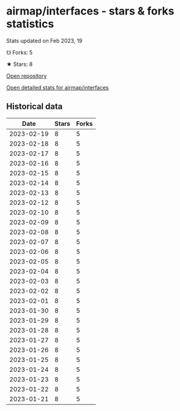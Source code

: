 # airmap/interfaces - stars & forks statistics

Stats updated on Feb 2023, 19

☋ Forks: 5

★ Stars: 8

[Open repository](https://github.com/airmap/interfaces)

[Open detailed stats for airmap/interfaces](https://reviewgithub.com/rep/airmap/interfaces)

## Historical data
| Date | Stars | Forks |
|------|-------|-------|
| 2023-02-19 | 8 | 5 | 
| 2023-02-18 | 8 | 5 | 
| 2023-02-17 | 8 | 5 | 
| 2023-02-16 | 8 | 5 | 
| 2023-02-15 | 8 | 5 | 
| 2023-02-14 | 8 | 5 | 
| 2023-02-13 | 8 | 5 | 
| 2023-02-12 | 8 | 5 | 
| 2023-02-10 | 8 | 5 | 
| 2023-02-09 | 8 | 5 | 
| 2023-02-08 | 8 | 5 | 
| 2023-02-07 | 8 | 5 | 
| 2023-02-06 | 8 | 5 | 
| 2023-02-05 | 8 | 5 | 
| 2023-02-04 | 8 | 5 | 
| 2023-02-03 | 8 | 5 | 
| 2023-02-02 | 8 | 5 | 
| 2023-02-01 | 8 | 5 | 
| 2023-01-30 | 8 | 5 | 
| 2023-01-29 | 8 | 5 | 
| 2023-01-28 | 8 | 5 | 
| 2023-01-27 | 8 | 5 | 
| 2023-01-26 | 8 | 5 | 
| 2023-01-25 | 8 | 5 | 
| 2023-01-24 | 8 | 5 | 
| 2023-01-23 | 8 | 5 | 
| 2023-01-22 | 8 | 5 | 
| 2023-01-21 | 8 | 5 | 

